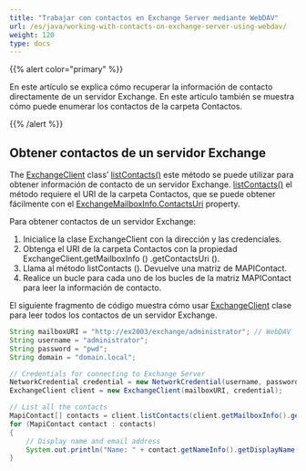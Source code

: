 ```yaml
---
title: "Trabajar con contactos en Exchange Server mediante WebDAV"
url: /es/java/working-with-contacts-on-exchange-server-using-webdav/
weight: 120
type: docs
---
```



{{% alert color="primary" %}}

En este artículo se explica cómo recuperar la información de contacto directamente de un servidor Exchange. En este artículo también se muestra cómo puede enumerar los contactos de la carpeta Contactos.

{{% /alert %}}
## **Obtener contactos de un servidor Exchange**
The [ExchangeClient](https://apireference.aspose.com/email/java/com.aspose.email/ExchangeClient) class’ [listContacts()](https://apireference.aspose.com/email/java/com.aspose.email/ExchangeClient#listContacts\(java.lang.String\)) este método se puede utilizar para obtener información de contacto de un servidor Exchange. [listContacts()](https://apireference.aspose.com/email/java/com.aspose.email/ExchangeClient#listContacts\(java.lang.String\)) el método requiere el URI de la carpeta Contactos, que se puede obtener fácilmente con el [ExchangeMailboxInfo.ContactsUri](https://apireference.aspose.com/email/java/com.aspose.email/ExchangeMailboxInfo#getContactsUri\(\)) property.

Para obtener contactos de un servidor Exchange:

1. Inicialice la clase ExchangeClient con la dirección y las credenciales.
1. Obtenga el URI de la carpeta Contactos con la propiedad ExchangeClient.getMailboxInfo () .getContactsUri ().
1. Llama al método listContacts (). Devuelve una matriz de MAPIContact.
1. Realice un bucle para cada uno de los bucles de la matriz MAPIContact para leer la información de contacto.

El siguiente fragmento de código muestra cómo usar [ExchangeClient](https://apireference.aspose.com/email/java/com.aspose.email/ExchangeClient) clase para leer todos los contactos de un servidor Exchange.


~~~Java
String mailboxURI = "http://ex2003/exchange/administrator"; // WebDAV
String username = "administrator";
String password = "pwd";
String domain = "domain.local";

// Credentials for connecting to Exchange Server
NetworkCredential credential = new NetworkCredential(username, password, domain);
ExchangeClient client = new ExchangeClient(mailboxURI, credential);

// List all the contacts
MapiContact[] contacts = client.listContacts(client.getMailboxInfo().getContactsUri());
for (MapiContact contact : contacts)
{
    // Display name and email address
    System.out.println("Name: " + contact.getNameInfo().getDisplayName() + ", Email Address: " + contact.getElectronicAddresses().getEmail1());
}
~~~
